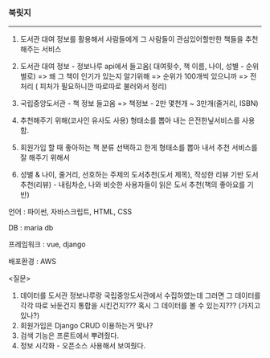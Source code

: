 ### 북릿지

---

1. 도서관 대여 정보를 활용해서 사람들에게 그 사람들이 관심있어할만한 책들을 추천 해주는 서비스

2. 도서관 대여 정보 - 정보나루 api에서 들고옴( 대여횟수, 책 이름, 나이, 성별 - 순위별로) => 왜 그 책이 인기가 있는지 알기위해 => 순위가 100개씩 있으니까 => 전처리 ( 피처가 필요하니깐 따로따로 불러와서 정리)

3. 국립중앙도서관 - 책 정보 들고옴 => 책정보 -  2만 몇천개 ~ 3만개(줄거리, ISBN)
4. 추천해주기 위해(코사인 유사도 사용) 형태소를 뽑아 내는 은전한닢서비스를 사용함.
5. 회원가입 할 때 좋아하는 책 분류 선택하고 한게 형태소를 뽑아 내서 추천 서비스를 잘 해주기 위해서
6. 성별 & 나이, 줄거리, 선호하는 주제의 도서추천(도서 제목), 작성한 리뷰 기반 도서 추천(리뷰) - 내림차순, 나와 비슷한 사용자들이 읽은 도서 추천(책의 좋아요를 기반)



언어 : 파이썬, 자바스크립트, HTML, CSS

DB : maria db

프레임워크 : vue, django

배포환경 : AWS



<질문>

1. 데이터를 도서관 정보나루랑 국립중앙도서관에서 수집하였는데 그러면 그 데이터를 각각 따로 놔둔건지 통합을 시킨건지??? 혹시 그 데이터를 볼 수 있는지??? (가지고 있나?)
2. 회원가입은 Django CRUD 이용하는거 맞나?
3. 검색 기능은 프론트에서 뿌려줬다.
4. 정보 시각화 - 오픈소스 사용해서 보여줬다.

